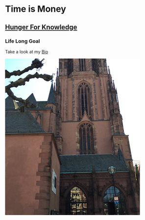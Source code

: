 # Time is Money

## [Hunger For Knowledge](davism25.github.io/Bio)

### Life Long Goal 

Take a look at my [Bio](davism25.github.io/Bio.md)

![Church](Church.jpg)

